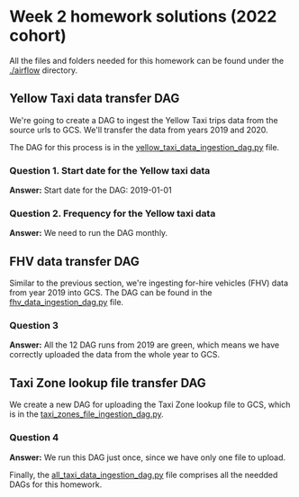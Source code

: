# Week 2 homework solutions (2022 cohort)

All the files and folders needed for this homework can be found under the [./airflow](./airflow) directory. 

## Yellow Taxi data transfer DAG

We're going to create a DAG to ingest the Yellow Taxi trips data from the source urls to GCS. We'll transfer the data from years 2019 and 2020.

The DAG for this process is in the [yellow_taxi_data_ingestion_dag.py](./airflow/dags/yellow_taxi_data_ingestion_dag.py) file.

### Question 1. Start date for the Yellow taxi data

**Answer:** Start date for the DAG: 2019-01-01


### Question 2. Frequency for the Yellow taxi data

**Answer:** We need to run the DAG monthly.


## FHV data transfer DAG

Similar to the previous section, we're ingesting for-hire vehicles (FHV) data from year 2019 into GCS. The DAG can be found in the [fhv_data_ingestion_dag.py](./airflow/dags/fhv_data_ingestion_dag.py) file.

### Question 3

**Answer:** All the 12 DAG runs from 2019 are green, which means we have correctly uploaded the data from the whole year to GCS.


## Taxi Zone lookup file transfer DAG

We create a new DAG for uploading the Taxi Zone lookup file to GCS, which is in the [taxi_zones_file_ingestion_dag.py](./airflow/dags/taxi_zones_file_ingestion_dag.py).

### Question 4

**Answer:** We run this DAG just once, since we have only one file to upload.


Finally, the [all_taxi_data_ingestion_dag.py](./airflow/dags/all_taxi_data_ingestion_dag.py) file comprises all the needded DAGs for this homework.